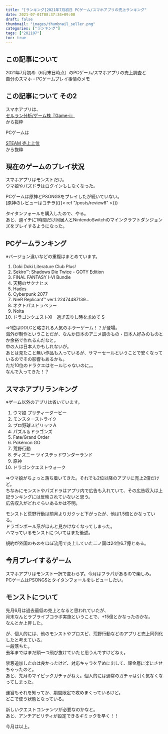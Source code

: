 ```yaml
---
title: "[ランキング]2021年7月初日 PCゲーム/スマホアプリの売上ランキング"
date: 2021-07-01T08:37:34+09:00
draft: false
thumbnail: "images/thumbnail_seller.png"
categories: ["ランキング"]
tags: ["202107"]
toc: true
---
```


## この記事について
2021年7月初め（6月末日時点）のPCゲーム/スマホアプリの売上調査と  
自分のスマホ・PCゲームプレイ事情のメモ  


## この記事について その2
スマホアプリは、  
[セルラン分析/ゲーム株『Game-i』](https://game-i.daa.jp/)  
から抜粋  
  
  
PCゲームは  

[STEAM 売上上位](https://store.steampowered.com/)  
から抜粋  
  


## 現在のゲームのプレイ状況
スマホアプリはモンストだけ。  
ウマ娘やパズドラはログインもしなくなった。  
  
PCゲームは原神とPSONGSをプレイしたが続いていない。  
[原神のレビューはコチラ]({{< ref "/posts/review8" >}}) 
  
タイタンフォールを購入したので、やる。  
あと、週イチに1時間だけ同居人とNintendoSwitchのマインクラフトダンジョンズをプレイするようになった。  

  

## PCゲームランキング
※バージョン違いなどの重複はまとめています。  
 1. Doki Doki Literature Club Plus!
 2. Sekiro™: Shadows Die Twice - GOTY Edition
 3. FINAL FANTASY I-VI Bundle
 4. 天穂のサクナヒメ
 5. Hades
 6. Cyberpunk 2077
 7. NieR Replicant™ ver.1.22474487139...
 8. オクトパストラベラー
 9. Noita
10. ドラゴンクエストXI　過ぎ去りし時を求めて S
  
=>1位はDDLCと略される人気のホラーゲーム！？が登場。  
海外が制作ということだが、なんか日本のアニメ調のもの・日本人好みのものとか余裕で作れるんだなと。  
中の人は日本人かもしれないが。  
あとは見たこと無い作品も入っているが、サマーセールということで安くなっているのでその影響もあるかも。  
ただ10位のドラクエはセールじゃないのに。。  
なんで入ってきた！？  
  




## スマホアプリランキング
※ゲーム以外のアプリは省いています。  
 1. ウマ娘 プリティーダービー
 2. モンスターストライク
 3. プロ野球スピリッツＡ
 4. パズル＆ドラゴンズ
 5. Fate/Grand Order
 6. Pokémon GO
 7. 荒野行動
 8. ディズニー ツイステッドワンダーランド
 9. 原神
10. ドラゴンクエストウォーク
  
=>ウマ娘がちょっと落ち着いてきた。それでも2位以降のアプリに売上2倍だけど。  
ちなみにモンストやパズドラはアプリ内で広告も入れていて、その広告収入は上記ランキングには反映されていないと思う。  
広告収入がどれぐらいあるかは不明。  
  
モンストと荒野行動は前月よりガクッと下がったが、他は1.5倍とかなっている。  
ドラゴンボール系がほんと見かけなくなってしまった。  
ハマっているモンストについてはまた後述。  
  
規約が外国のものをほぼ流用で炎上していた二ノ国は24位6.7億とある。  


## 今月プレイするゲーム
スマホアプリはモンスト一択で変わらず。今月はフラパがあるので楽しみ。  
PCゲームはPSONGSとタイタンフォールをレビューしたい。  
  

## モンストについて
先月6月は過去最低の売上となると思われていたが、  
月末なんとラブライブコラボ実施ということで、+15億とかなったのかな。  
なんとか上昇した。  
  
が、個人的には、他のモンストやプロスピ、荒野行動などのアプリと売上同列化したと考えている。  
一段落ちた。  
去年まではまだ頭一つ飛び抜けていたと思うんですけどねぇ。  
  
禁忌追加したのは良かったけど、対応キャラを早めに出して、課金層に楽にさせちゃったのと。  
あと、先月のマイピックガチャがねぇ。個人的には通常のガチャは引く気なくなってしまった。  
  
運営もそれを知ってか、期間限定で攻めまくっているけど。  
どこで使う状態となっている。  
  
新しいクエストコンテンツが必要なのかなと。  
あと、アンチアビリティが設定できるギミックを早く！！  
  
今月は以上。  

  